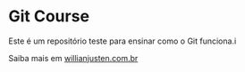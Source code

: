# Git Course

Este é um repositório teste para ensinar como o Git funciona.i

Saiba mais em [willianjusten.com.br](https://willianjusten.com.br)
